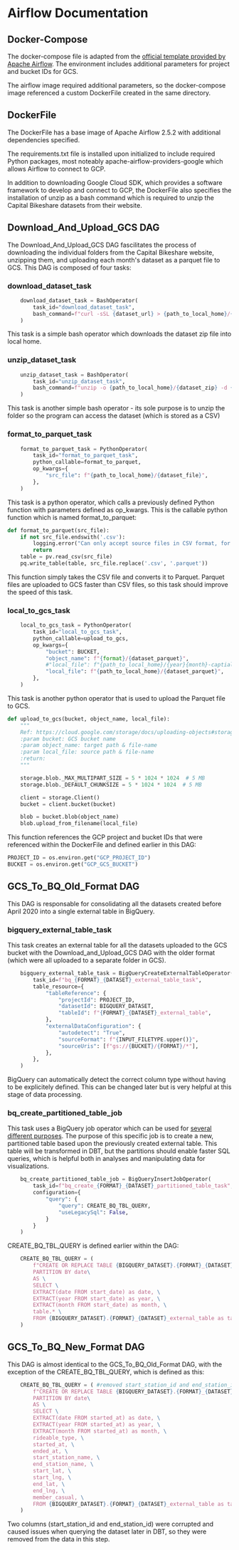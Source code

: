 # Airflow Documentation

## Docker-Compose

The docker-compose file is adapted from the [official template provided by Apache Airflow](https://airflow.apache.org/docs/apache-airflow/stable/howto/docker-compose/index.html). The environment includes additional parameters for project and bucket IDs for GCS.

The airflow image required additional parameters, so the docker-compose image referenced a custom DockerFile created in the same directory. 

## DockerFile

The DockerFile has a base image of Apache Airflow 2.5.2 with additional dependencies specified. 

The requirements.txt file is installed upon initialized to include required Python packages, most noteably apache-airflow-providers-google which allows Airflow to connect to GCP.

In addition to downloading Google Cloud SDK, which provides a software framework to develop and connect to GCP, the DockerFile also specifies the installation of unzip as a bash command which is required to unzip the Capital Bikeshare datasets from their website.

## Download_And_Upload_GCS DAG

The Download_And_Upload_GCS DAG fascilitates the process of downloading the individual folders from the Capital Bikeshare website, unzipping them, and uploading each month's dataset as a parquet file to GCS. This DAG is composed of four tasks:

### download_dataset_task 

```python
    download_dataset_task = BashOperator(
        task_id="download_dataset_task",
        bash_command=f"curl -sSL {dataset_url} > {path_to_local_home}/{dataset_zip}"
    )
```

This task is a simple bash operator which downloads the dataset zip file into local home. 

### unzip_dataset_task 

```python
    unzip_dataset_task = BashOperator(
        task_id="unzip_dataset_task",
        bash_command=f"unzip -o {path_to_local_home}/{dataset_zip} -d {path_to_local_home}",
    )
```

This task is another simple bash operator - its sole purpose is to unzip the folder so the program can access the dataset (which is stored as a CSV)

### format_to_parquet_task 

```python
    format_to_parquet_task = PythonOperator(
        task_id="format_to_parquet_task",
        python_callable=format_to_parquet,
        op_kwargs={
            "src_file": f"{path_to_local_home}/{dataset_file}",
        },
    )
```

This task is a python operator, which calls a previously defined Python function with parameters defined as op_kwargs. This is the callable python function which is named format_to_parquet:

```python
def format_to_parquet(src_file):
    if not src_file.endswith('.csv'):
        logging.error("Can only accept source files in CSV format, for the moment")
        return
    table = pv.read_csv(src_file)
    pq.write_table(table, src_file.replace('.csv', '.parquet'))
```

This function simply takes the CSV file and converts it to Parquet. Parquet files are uploaded to GCS faster than CSV files, so this task should improve the speed of this task.

### local_to_gcs_task

```python
    local_to_gcs_task = PythonOperator(
        task_id="local_to_gcs_task",
        python_callable=upload_to_gcs,
        op_kwargs={
            "bucket": BUCKET,
            "object_name": f"{format}/{dataset_parquet}",
            #"local_file": f"{path_to_local_home}/{year}{month}-captialbikeshare-tripdata.parquet",
            "local_file": f"{path_to_local_home}/{dataset_parquet}",
        },
    )
```

This task is another python operator that is used to upload the Parquet file to GCS. 

```python
def upload_to_gcs(bucket, object_name, local_file):
    """
    Ref: https://cloud.google.com/storage/docs/uploading-objects#storage-upload-object-python
    :param bucket: GCS bucket name
    :param object_name: target path & file-name
    :param local_file: source path & file-name
    :return:
    """

    storage.blob._MAX_MULTIPART_SIZE = 5 * 1024 * 1024  # 5 MB
    storage.blob._DEFAULT_CHUNKSIZE = 5 * 1024 * 1024  # 5 MB

    client = storage.Client()
    bucket = client.bucket(bucket)

    blob = bucket.blob(object_name)
    blob.upload_from_filename(local_file)
```

This function references the GCP project and bucket IDs that were referenced within the DockerFile and defined earlier in this DAG:

```python
PROJECT_ID = os.environ.get("GCP_PROJECT_ID")
BUCKET = os.environ.get("GCP_GCS_BUCKET")
```

## GCS_To_BQ_Old_Format DAG

This DAG is responsable for consolidating all the datasets created before April 2020 into a single external table in BigQuery. 

### bigquery_external_table_task

This task creates an external table for all the datasets uploaded to the GCS bucket with the Download_and_Upload_GCS DAG with the older format (which were all uploaded to a separate folder in GCS).

```python
    bigquery_external_table_task = BigQueryCreateExternalTableOperator(
        task_id=f"bq_{FORMAT}_{DATASET}_external_table_task",
        table_resource={
            "tableReference": {
                "projectId": PROJECT_ID,
                "datasetId": BIGQUERY_DATASET,
                "tableId": f"{FORMAT}_{DATASET}_external_table",
            },
            "externalDataConfiguration": {
                "autodetect": "True",
                "sourceFormat": f"{INPUT_FILETYPE.upper()}",
                "sourceUris": [f"gs://{BUCKET}/{FORMAT}/*"],
            },
        },
    )
```

BigQuery can automatically detect the correct column type without having to be explicitely defined. This can be changed later but is very helpful at this stage of data processing.

### bq_create_partitioned_table_job

This task uses a BigQuery job operator which can be used for [several different purposes](https://cloud.google.com/bigquery/docs/jobs-overview). The purpose of this specific job is to create a new, partitioned table based upon the previously created external table. This table will be transformed in DBT, but the partitions should enable faster SQL queries, which is helpful both in analyses and manipulating data for visualizations.

```python
    bq_create_partitioned_table_job = BigQueryInsertJobOperator(
        task_id=f"bq_create_{FORMAT}_{DATASET}_partitioned_table_task",
        configuration={
            "query": {
                "query": CREATE_BQ_TBL_QUERY,
                "useLegacySql": False,
            }
        }
    )
```

CREATE_BQ_TBL_QUERY is defined earlier within the DAG:

```python
    CREATE_BQ_TBL_QUERY = (
        f"CREATE OR REPLACE TABLE {BIGQUERY_DATASET}.{FORMAT}_{DATASET} \
        PARTITION BY date\
        AS \
        SELECT \
        EXTRACT(date FROM start_date) as date, \
        EXTRACT(year FROM start_date) as year, \
        EXTRACT(month FROM start_date) as month, \
        table.* \
        FROM {BIGQUERY_DATASET}.{FORMAT}_{DATASET}_external_table as table;"
    )
```

## GCS_To_BQ_New_Format DAG

This DAG is almost identical to the GCS_To_BQ_Old_Format DAG, with the exception of the CREATE_BQ_TBL_QUERY, which is defined as this:

```python
    CREATE_BQ_TBL_QUERY = ( #removed start_station_id and end_station_id because the columns were corrupted
        f"CREATE OR REPLACE TABLE {BIGQUERY_DATASET}.{FORMAT}_{DATASET} \
        PARTITION BY date\
        AS \
        SELECT \
        EXTRACT(date FROM started_at) as date, \
        EXTRACT(year FROM started_at) as year, \
        EXTRACT(month FROM started_at) as month, \
        rideable_type, \
        started_at, \
        ended_at, \
        start_station_name, \
        end_station_name, \
        start_lat, \
        start_lng, \
        end_lat, \
        end_lng, \
        member_casual, \
        FROM {BIGQUERY_DATASET}.{FORMAT}_{DATASET}_external_table as table;"
    )
```

Two columns (start_station_id and end_station_id) were corrupted and caused issues when querying the dataset later in DBT, so they were removed from the data in this step. 

